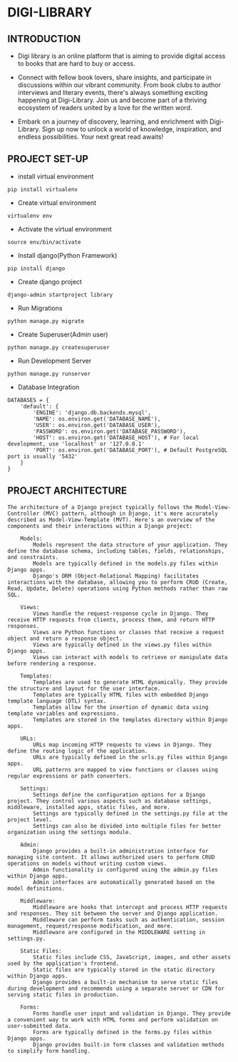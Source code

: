 # DIGI-LIBRARY

## INTRODUCTION
* Digi library is an online platform that is aiming to provide digital access to books that are hard to buy or access.

* Connect with fellow book lovers, share insights, and participate in discussions within our vibrant community. From book clubs to author interviews and literary events, there's always something exciting happening at Digi-Library. Join us and become part of a thriving ecosystem of readers united by a love for the written word. 

* Embark on a journey of discovery, learning, and enrichment with Digi-Library. Sign up now to unlock a world of knowledge, inspiration, and endless possibilities. Your next great read awaits! 


## PROJECT SET-UP
* install virtual environment
```
pip install virtualenv
```

* Create virtual environment
```
virtualenv env
```

* Activate the virtual environment
```
source env/bin/activate
```

* Install django(Python Framework)
```
pip install django
```

* Create django project
```
django-admin startproject library
```

* Run Migrations
```
python manage.py migrate
```

* Create Superuser(Admin user)
```
python manage.py createsuperuser
```

* Run Development Server
```
python manage.py runserver
```

* Database Integration
```
DATABASES = {
    'default': {
        'ENGINE': 'django.db.backends.mysql',
        'NAME': os.environ.get('DATABASE_NAME'),
        'USER': os.environ.get('DATABASE_USER'),
        'PASSWORD': os.environ.get('DATABASE_PASSWORD'),
        'HOST': os.environ.get('DATABASE_HOST'), # For local development, use 'localhost' or '127.0.0.1'
        'PORT': os.environ.get('DATABASE_PORT'), # Default PostgreSQL port is usually '5432'
    }
}

```

## PROJECT ARCHITECTURE
```
The architecture of a Django project typically follows the Model-View-Controller (MVC) pattern, although in Django, it's more accurately described as Model-View-Template (MVT). Here's an overview of the components and their interactions within a Django project:

    Models:
        Models represent the data structure of your application. They define the database schema, including tables, fields, relationships, and constraints.
        Models are typically defined in the models.py files within Django apps.
        Django's ORM (Object-Relational Mapping) facilitates interactions with the database, allowing you to perform CRUD (Create, Read, Update, Delete) operations using Python methods rather than raw SQL.

    Views:
        Views handle the request-response cycle in Django. They receive HTTP requests from clients, process them, and return HTTP responses.
        Views are Python functions or classes that receive a request object and return a response object.
        Views are typically defined in the views.py files within Django apps.
        Views can interact with models to retrieve or manipulate data before rendering a response.

    Templates:
        Templates are used to generate HTML dynamically. They provide the structure and layout for the user interface.
        Templates are typically HTML files with embedded Django template language (DTL) syntax.
        Templates allow for the insertion of dynamic data using template variables and expressions.
        Templates are stored in the templates directory within Django apps.

    URLs:
        URLs map incoming HTTP requests to views in Django. They define the routing logic of the application.
        URLs are typically defined in the urls.py files within Django apps.
        URL patterns are mapped to view functions or classes using regular expressions or path converters.

    Settings:
        Settings define the configuration options for a Django project. They control various aspects such as database settings, middleware, installed apps, static files, and more.
        Settings are typically defined in the settings.py file at the project level.
        Settings can also be divided into multiple files for better organization using the settings module.

    Admin:
        Django provides a built-in administration interface for managing site content. It allows authorized users to perform CRUD operations on models without writing custom views.
        Admin functionality is configured using the admin.py files within Django apps.
        Admin interfaces are automatically generated based on the model definitions.

    Middleware:
        Middleware are hooks that intercept and process HTTP requests and responses. They sit between the server and Django application.
        Middleware can perform tasks such as authentication, session management, request/response modification, and more.
        Middleware are configured in the MIDDLEWARE setting in settings.py.

    Static Files:
        Static files include CSS, JavaScript, images, and other assets used by the application's frontend.
        Static files are typically stored in the static directory within Django apps.
        Django provides a built-in mechanism to serve static files during development and recommends using a separate server or CDN for serving static files in production.

    Forms:
        Forms handle user input and validation in Django. They provide a convenient way to work with HTML forms and perform validation on user-submitted data.
        Forms are typically defined in the forms.py files within Django apps.
        Django provides built-in form classes and validation methods to simplify form handling.

```

